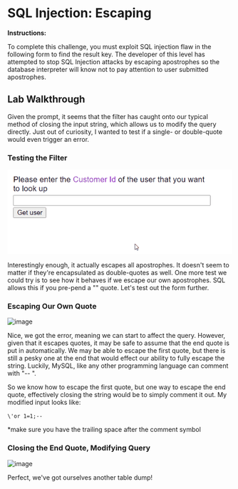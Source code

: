 # SQL Injection: Escaping

**Instructions:**

To complete this challenge, you must exploit SQL injection flaw in the following form to find the result key. The developer of this level has attempted to stop SQL Injection attacks by escaping apostrophes so the database interpreter will know not to pay attention to user submitted apostrophes.

## Lab Walkthrough

Given the prompt, it seems that the filter has caught onto our typical method of closing the input string, which allows us to modify the query directly. Just out of curiosity, I wanted to test if a single- or double-quote would even trigger an error. 

### Testing the Filter
<img src="https://github.com/colton-gabertan/SecurityShepherdLabs/blob/SQLI-Escaping/SQLIescaping.gif">

Interestingly enough, it actually escapes all apostrophes. It doesn't seem to matter if they're encapsulated as double-quotes as well. One more test we could try is to see how it behaves if we escape our own apostrophes. SQL allows this if you pre-pend a "\" quote. Let's test out the form further.

### Escaping Our Own Quote
![image](https://user-images.githubusercontent.com/66766340/147104527-808aa288-bdd9-4112-904f-0bcefcb0649b.png)

Nice, we got the error, meaning we can start to affect the query. However, given that it escapes quotes, it may be safe to assume that the end quote is put in automatically. We may be able to escape the first quote, but there is still a pesky one at the end that would effect our ability to fully escape the string. Luckily, MySQL, like any other programming language can comment with "-- ". 

So we know how to escape the first quote, but one way to escape the end quote, effectively closing the string would be to simply comment it out. My modified input looks like:
```MySQL
\'or 1=1;-- 
```
*make sure you have the trailing space after the comment symbol

### Closing the End Quote, Modifying Query
![image](https://user-images.githubusercontent.com/66766340/147105054-cf058c3f-01f4-4935-a616-dd1eba114c23.png)

Perfect, we've got ourselves another table dump!
